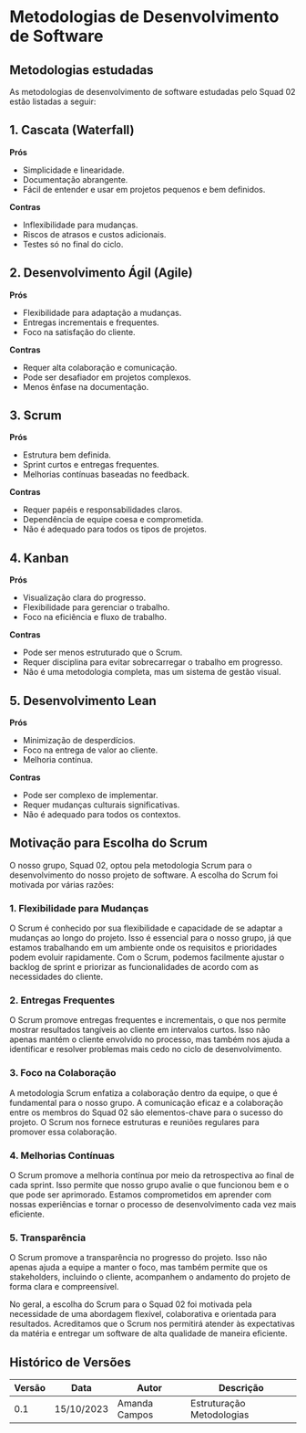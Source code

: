 
# Metodologias de Desenvolvimento de Software 

## Metodologias estudadas

As metodologias de desenvolvimento de software estudadas pelo Squad 02 estão listadas a seguir:

## 1. Cascata (Waterfall)

**Prós**

- Simplicidade e linearidade.
- Documentação abrangente.
- Fácil de entender e usar em projetos pequenos e bem definidos.

**Contras**

- Inflexibilidade para mudanças.
- Riscos de atrasos e custos adicionais.
- Testes só no final do ciclo.

## 2. Desenvolvimento Ágil (Agile)

**Prós**

- Flexibilidade para adaptação a mudanças.
- Entregas incrementais e frequentes.
- Foco na satisfação do cliente.

**Contras**

- Requer alta colaboração e comunicação.
- Pode ser desafiador em projetos complexos.
- Menos ênfase na documentação.

## 3. Scrum

**Prós**

- Estrutura bem definida.
- Sprint curtos e entregas frequentes.
- Melhorias contínuas baseadas no feedback.

**Contras**

- Requer papéis e responsabilidades claros.
- Dependência de equipe coesa e comprometida.
- Não é adequado para todos os tipos de projetos.

## 4. Kanban

**Prós**

- Visualização clara do progresso.
- Flexibilidade para gerenciar o trabalho.
- Foco na eficiência e fluxo de trabalho.

**Contras**

- Pode ser menos estruturado que o Scrum.
- Requer disciplina para evitar sobrecarregar o trabalho em progresso.
- Não é uma metodologia completa, mas um sistema de gestão visual.

## 5. Desenvolvimento Lean

**Prós**

- Minimização de desperdícios.
- Foco na entrega de valor ao cliente.
- Melhoria contínua.

**Contras**

- Pode ser complexo de implementar.
- Requer mudanças culturais significativas.
- Não é adequado para todos os contextos.

## Motivação para Escolha do Scrum

O nosso grupo, Squad 02, optou pela metodologia Scrum para o desenvolvimento do nosso projeto de software. A escolha do Scrum foi motivada por várias razões:

### 1. Flexibilidade para Mudanças

O Scrum é conhecido por sua flexibilidade e capacidade de se adaptar a mudanças ao longo do projeto. Isso é essencial para o nosso grupo, já que estamos trabalhando em um ambiente onde os requisitos e prioridades podem evoluir rapidamente. Com o Scrum, podemos facilmente ajustar o backlog de sprint e priorizar as funcionalidades de acordo com as necessidades do cliente.

### 2. Entregas Frequentes

O Scrum promove entregas frequentes e incrementais, o que nos permite mostrar resultados tangíveis ao cliente em intervalos curtos. Isso não apenas mantém o cliente envolvido no processo, mas também nos ajuda a identificar e resolver problemas mais cedo no ciclo de desenvolvimento.

### 3. Foco na Colaboração

A metodologia Scrum enfatiza a colaboração dentro da equipe, o que é fundamental para o nosso grupo. A comunicação eficaz e a colaboração entre os membros do Squad 02 são elementos-chave para o sucesso do projeto. O Scrum nos fornece estruturas e reuniões regulares para promover essa colaboração.

### 4. Melhorias Contínuas

O Scrum promove a melhoria contínua por meio da retrospectiva ao final de cada sprint. Isso permite que nosso grupo avalie o que funcionou bem e o que pode ser aprimorado. Estamos comprometidos em aprender com nossas experiências e tornar o processo de desenvolvimento cada vez mais eficiente.

### 5. Transparência

O Scrum promove a transparência no progresso do projeto. Isso não apenas ajuda a equipe a manter o foco, mas também permite que os stakeholders, incluindo o cliente, acompanhem o andamento do projeto de forma clara e compreensível.

No geral, a escolha do Scrum para o Squad 02 foi motivada pela necessidade de uma abordagem flexível, colaborativa e orientada para resultados. Acreditamos que o Scrum nos permitirá atender às expectativas da matéria e entregar um software de alta qualidade de maneira eficiente.


## Histórico de Versões

| Versão  |  Data  | Autor  |  Descrição  |
| ------------------- | ------------------- | ------------------- | ------------------- |
| 0.1 | 15/10/2023  | Amanda Campos | Estruturação Metodologias |